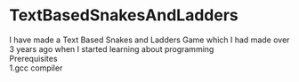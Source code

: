 # TextBasedSnakesAndLadders
I have made a Text Based Snakes and Ladders Game which I had made over 3 years ago when I started learning about programming
<br>
Prerequisites
<br>
1.gcc compiler
